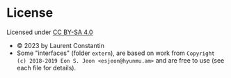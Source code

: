 # License

Licensed under [CC BY-SA 4.0](http://creativecommons.org/licenses/by-sa/4.0/?ref=chooser-v1)

* © 2023 by Laurent Constantin 
* Some "interfaces" (folder `extern`), are based on work from `Copyright (c) 2018-2019 Eon S. Jeon <esjeon@hyunmu.am>` and are free to use (see each file for details).
